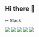 ## Hi there 👋


✏ Stack

<img src="https://img.shields.io/badge/Python-3776AB?style=flat-square&logo=Python&logoColor=white"> <img src="https://img.shields.io/badge/MATLAB-064F8C?style=flat-square&logoColor=white"> <img src="https://img.shields.io/badge/PyTorch-EE4C2C?style=flat-square&logo=PyTorch&logoColor=white">  <img src="https://img.shields.io/badge/TensorFlow-FF6F00?style=flat-square&logo=TensorFlow&logoColor=white"> <img src="https://img.shields.io/badge/github-181717?style=flat-square&logo=github&logoColor=white"> 

